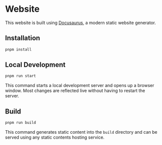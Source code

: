 # Website

This website is built using [Docusaurus](https://docusaurus.io/), a modern static website generator.

## Installation

```bash
pnpm install
```

## Local Development

```bash
pnpm run start
```

This command starts a local development server and opens up a browser window. Most changes are reflected live without having to restart the server.

## Build

```bash
pnpm run build
```

This command generates static content into the `build` directory and can be served using any static contents hosting service.
